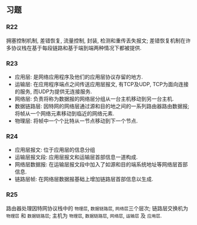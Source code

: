 ## 习题

### R22

拥塞控制机制, 差错恢复, 流量控制, 封装, 检测和重传丢失报文; 差错恢复机制在许多协议栈在基于每段链路和基于端到端两种情况下都被提供.

### R23

* 应用层: 是网络应用程序及他们的应用层协议存留的地方.
* 运输层: 在应用程序端点之间传送应用层报文, 有TCP及UDP, TCP为面向连接的服务, 而UDP为提供无连接服务.
* 网络层: 负责将称为数据报的网络层分组从一台主机移动到另一台主机.
* 数据链路层: 因特网的网络层通过源和目的地之间的一系列路由器路由数据报; 将帧从一个网络元素移动到临近的网络元素.
* 物理层: 将帧中一个个比特从一节点移动到下一个节点.

### R24

* 应用层报文: 位于应用层的信息分组
* 运输层报文段: 应用层报文和运输层首部信息一道构成.
* 网络层数据报: 在运输层报文段中加入了如源和目的端系统地址等网络层首部信息.
* 链路层帧: 在网络层数据报基础上增加链路层首部信息以生成.

### R25

路由器处理因特网协议栈中的 `物理层`, `数据链路层`, `网络层`三个层次; 链路层交换机为 `物理层` 和 `数据链路层`; 主机为 `物理层`, `数据链路层`, `网络层`, `运输层` 及 `应用层`.
